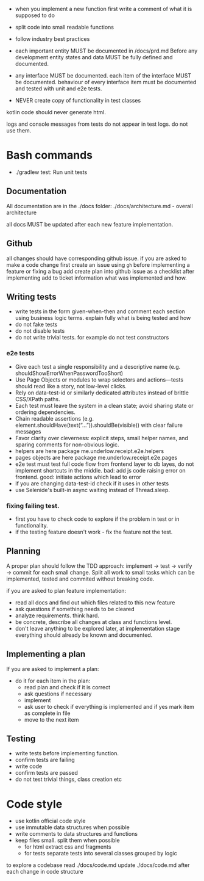 - when you implement a new function first write a comment of what it is supposed to do
- split code into small readable functions
- follow industry best practices

- each important entity MUST be documented in /docs/prd.md Before any development entity states and data MUST be fully defined and documented.
- any interface MUST be documented. each item of the interface MUST be documented. behaviour of every interface item must be documented and tested with unit and e2e tests. 

- NEVER create copy of functionality in test classes

kotlin code should never generate html. 

logs and console messages from tests do not appear in test logs. do not use them.

# Bash commands

- ./gradlew test: Run unit tests

## Documentation

All documentation are in the ./docs folder:
./docs/architecture.md - overall architecture

all docs MUST be updated after each new feature implementation.

## Github

all changes should have corresponding github issue. if you are asked to make a code change first create an issue using `gh`
before implementing a feature or fixing a bug add create plan into github issue as a checklist
after implementing add to ticket information what was implemented and how.  

## Writing tests

- write tests in the form given-when-then and comment each section using business logic terms. explain fully what is
  being tested and how
- do not fake tests
- do not disable tests
- do not write trivial tests. for example do not test constructors

### e2e tests

 - Give each test a single responsibility and a descriptive name (e.g. shouldShowErrorWhenPasswordTooShort)
 - Use Page Objects or modules to wrap selectors and actions—tests should read like a story, not low-level clicks.
 - Rely on data-test-id or similarly dedicated attributes instead of brittle CSS/XPath paths.
 - Each test must leave the system in a clean state; avoid sharing state or ordering dependencies.
 - Chain readable assertions (e.g. element.shouldHave(text(“…”)).shouldBe(visible)) with clear failure messages
 - Favor clarity over cleverness: explicit steps, small helper names, and sparing comments for non-obvious logic.
 - helpers are here package me.underlow.receipt.e2e.helpers
 - pages objects are here package me.underlow.receipt.e2e.pages
 - e2e test must test full code flow from frontend layer to db layes, do not implement shortcuts in the middle. bad: add js code raising error on frontend. good: initiate actions which lead to error
 - if you are changing data-test-id check if it uses in other tests
 - use Selenide's built-in async waiting instead of Thread.sleep.

### fixing failing test. 
- first you have to check code to explore if the problem in test or in functionality. 
- if the testing feature doesn't work - fix the feature not the test. 

## Planning

A proper plan should follow the TDD approach: implement → test → verify → commit for each small change.
Split all work to small tasks which can be implemented, tested and commited without breaking code.

if you are asked to plan feature implementation:

- read all docs and find out which files related to this new feature
- ask questions if something needs to be cleared
- analyze requirements. think hard.
- be concrete, describe all changes at class and functions level.
- don't leave anything to be explored later, at implementation stage everything should already be known and documented.

## Implementing a plan

If you are asked to implement a plan:

- do it for each item in the plan:
    - read plan and check if it is correct
    - ask questions if necessary
    - implement
    - ask user to check if everything is implemented and if yes mark item as complete in file
    - move to the next item


## Testing

- write tests before implementing function.
- confirm tests are failing
- write code
- confirm tests are passed
- do not test trivial things, class creation etc

# Code style

- use kotlin official code style
- use immutable data structures when possible 
- write comments to data structures and functions
- keep files small. split them when possible
  - for html extract css and fragments 
  - for tests separate tests into several classes grouped by logic

to explore a codebase read ./docs/code.md
update ./docs/code.md after each change in code structure
